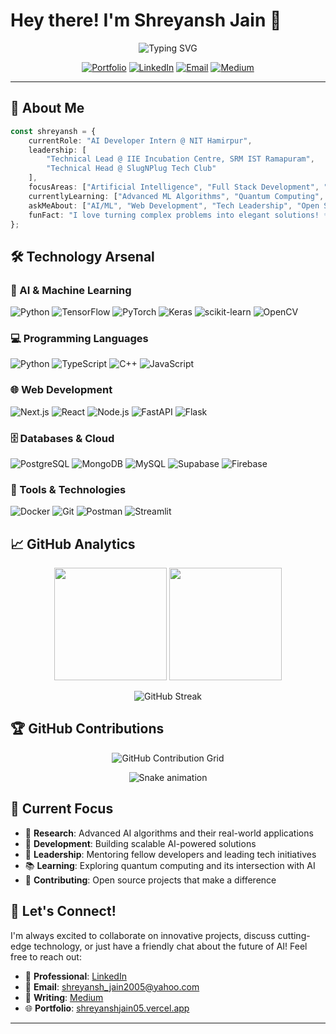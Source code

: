 # Hey there! I'm Shreyansh Jain 👋

<div align="center">
  
  ![Typing SVG](https://readme-typing-svg.herokuapp.com?font=Fira+Code&weight=600&size=28&pause=1000&color=36BCF7&center=true&vCenter=true&width=600&lines=AI+Developer+%26+Tech+Enthusiast;Building+the+Future+with+AI)
  
  [![Portfolio](https://img.shields.io/badge/Portfolio-FF5722?style=for-the-badge&logo=todoist&logoColor=white)](https://shreyanshjain05.vercel.app)
  [![LinkedIn](https://img.shields.io/badge/LinkedIn-0077B5?style=for-the-badge&logo=linkedin&logoColor=white)](https://linkedin.com/in/shreyanshjain05)
  [![Email](https://img.shields.io/badge/Email-D14836?style=for-the-badge&logo=gmail&logoColor=white)](mailto:shreyansh_jain2005@yahoo.com)
  [![Medium](https://img.shields.io/badge/Medium-12100E?style=for-the-badge&logo=medium&logoColor=white)](https://medium.com/@shreyanshjain05)
  

  
</div>

---

## 🚀 About Me

```typescript
const shreyansh = {
    currentRole: "AI Developer Intern @ NIT Hamirpur",
    leadership: [
        "Technical Lead @ IIE Incubation Centre, SRM IST Ramapuram",
        "Technical Head @ SlugNPlug Tech Club"
    ],
    focusAreas: ["Artificial Intelligence", "Full Stack Development", "Innovation"],
    currentlyLearning: ["Advanced ML Algorithms", "Quantum Computing", "System Design"],
    askMeAbout: ["AI/ML", "Web Development", "Tech Leadership", "Open Source"],
    funFact: "I love turning complex problems into elegant solutions! ✨"
};
```

## 🛠️ Technology Arsenal

### 🧠 AI & Machine Learning
![Python](https://img.shields.io/badge/Python-3776AB?style=for-the-badge&logo=python&logoColor=white)
![TensorFlow](https://img.shields.io/badge/TensorFlow-FF6F00?style=for-the-badge&logo=TensorFlow&logoColor=white)
![PyTorch](https://img.shields.io/badge/PyTorch-EE4C2C?style=for-the-badge&logo=PyTorch&logoColor=white)
![Keras](https://img.shields.io/badge/Keras-D00000?style=for-the-badge&logo=Keras&logoColor=white)
![scikit-learn](https://img.shields.io/badge/scikit--learn-F7931E?style=for-the-badge&logo=scikit-learn&logoColor=white)
![OpenCV](https://img.shields.io/badge/OpenCV-27338e?style=for-the-badge&logo=OpenCV&logoColor=white)

### 💻 Programming Languages
![Python](https://img.shields.io/badge/Python-3776AB?style=for-the-badge&logo=python&logoColor=white)
![TypeScript](https://img.shields.io/badge/TypeScript-007ACC?style=for-the-badge&logo=typescript&logoColor=white)
![C++](https://img.shields.io/badge/C++-00599C?style=for-the-badge&logo=c%2B%2B&logoColor=white)
![JavaScript](https://img.shields.io/badge/JavaScript-F7DF1E?style=for-the-badge&logo=javascript&logoColor=black)

### 🌐 Web Development
![Next.js](https://img.shields.io/badge/Next.js-000000?style=for-the-badge&logo=next.js&logoColor=white)
![React](https://img.shields.io/badge/React-20232A?style=for-the-badge&logo=react&logoColor=61DAFB)
![Node.js](https://img.shields.io/badge/Node.js-43853D?style=for-the-badge&logo=node.js&logoColor=white)
![FastAPI](https://img.shields.io/badge/FastAPI-005571?style=for-the-badge&logo=fastapi)
![Flask](https://img.shields.io/badge/Flask-000000?style=for-the-badge&logo=flask&logoColor=white)

### 🗄️ Databases & Cloud
![PostgreSQL](https://img.shields.io/badge/PostgreSQL-316192?style=for-the-badge&logo=postgresql&logoColor=white)
![MongoDB](https://img.shields.io/badge/MongoDB-4EA94B?style=for-the-badge&logo=mongodb&logoColor=white)
![MySQL](https://img.shields.io/badge/MySQL-4479A1?style=for-the-badge&logo=mysql&logoColor=white)
![Supabase](https://img.shields.io/badge/Supabase-3ECF8E?style=for-the-badge&logo=supabase&logoColor=white)
![Firebase](https://img.shields.io/badge/Firebase-039BE5?style=for-the-badge&logo=Firebase&logoColor=white)

### 🔧 Tools & Technologies
![Docker](https://img.shields.io/badge/Docker-0db7ed?style=for-the-badge&logo=docker&logoColor=white)
![Git](https://img.shields.io/badge/Git-F05033?style=for-the-badge&logo=git&logoColor=white)
![Postman](https://img.shields.io/badge/Postman-FF6C37?style=for-the-badge&logo=postman&logoColor=white)
![Streamlit](https://img.shields.io/badge/Streamlit-FF4B4B?style=for-the-badge&logo=streamlit&logoColor=white)

## 📈 GitHub Analytics

<div align="center">
  
  <img height="180em" src="https://github-readme-stats.vercel.app/api?username=shreyanshjain05&show_icons=true&theme=tokyonight&include_all_commits=true&count_private=true"/>
  <img height="180em" src="https://github-readme-stats.vercel.app/api/top-langs/?username=shreyanshjain05&layout=compact&langs_count=8&theme=tokyonight"/>
  
</div>

<div align="center">
  
  ![GitHub Streak](https://nirzak-streak-stats.vercel.app/?user=shreyanshjain05&theme=tokyonight&hide_border=true)
  
</div>

## 🏆 GitHub Contributions

<div align="center">
  
  ![GitHub Contribution Grid](https://github-readme-streak-stats.herokuapp.com?user=shreyanshjain05&theme=tokyonight&hide_border=true&date_format=M%20j%5B%2C%20Y%5D)
  
  ![Snake animation](https://github.com/shreyanshjain05/shreyanshjain05/blob/output/github-contribution-grid-snake.svg)
  
</div>


## 🎯 Current Focus

- 🔬 **Research**: Advanced AI algorithms and their real-world applications
- 🚀 **Development**: Building scalable AI-powered solutions
- 👥 **Leadership**: Mentoring fellow developers and leading tech initiatives
- 📚 **Learning**: Exploring quantum computing and its intersection with AI
- 🌟 **Contributing**: Open source projects that make a difference


## 🤝 Let's Connect!

I'm always excited to collaborate on innovative projects, discuss cutting-edge technology, or just have a friendly chat about the future of AI! Feel free to reach out:

- 💼 **Professional**: [LinkedIn](https://linkedin.com/in/shreyanshjain05)
- 📧 **Email**: [shreyansh_jain2005@yahoo.com](mailto:shreyansh_jain2005@yahoo.com)
- 📝 **Writing**: [Medium](https://medium.com/@shreyanshjain05)
- 🌐 **Portfolio**: [shreyanshjain05.vercel.app](https://shreyanshjain05.vercel.app)

---
